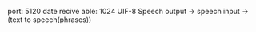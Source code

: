port: 5120
date recive able: 1024
UIF-8
Speech 
	output	-> speech
	input 	-> (text to speech(phrases))
	
